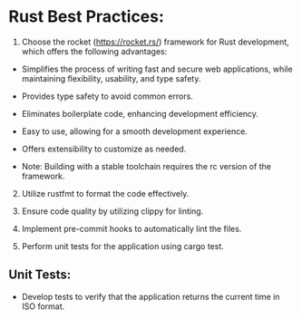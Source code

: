 # Rust Best Practices:

1. Choose the rocket (https://rocket.rs/) framework for Rust development, which offers the following advantages:

 - Simplifies the process of writing fast and secure web applications, while maintaining flexibility, usability, and type safety.

 - Provides type safety to avoid common errors.

 - Eliminates boilerplate code, enhancing development efficiency.

 - Easy to use, allowing for a smooth development experience.

 - Offers extensibility to customize as needed.

 - Note: Building with a stable toolchain requires the rc version of the framework.

2. Utilize rustfmt to format the code effectively.

3. Ensure code quality by utilizing clippy for linting.

4. Implement pre-commit hooks to automatically lint the files.

5. Perform unit tests for the application using cargo test.

## Unit Tests:

- Develop tests to verify that the application returns the current time in ISO format.
